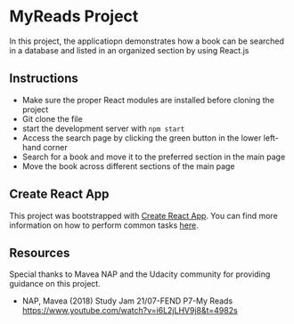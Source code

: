 # MyReads Project

In this project, the applicatiopn demonstrates how a book can be searched in a database and listed in an organized section by using React.js

## Instructions

* Make sure the proper React modules are installed before cloning the project
* Git clone the file 
* start the development server with `npm start`
* Access the search page by clicking the green button in the lower left-hand corner
* Search for a book and move it to the preferred section in the main page
* Move the book across different sections of the main page



## Create React App

This project was bootstrapped with [Create React App](https://github.com/facebookincubator/create-react-app). You can find more information on how to perform common tasks [here](https://github.com/facebookincubator/create-react-app/blob/master/packages/react-scripts/template/README.md).

## Resources

Special thanks to  Mavea NAP and the Udacity community for providing guidance on this project.

* NAP, Mavea (2018) Study Jam 21/07-FEND P7-My Reads https://www.youtube.com/watch?v=i6L2jLHV9j8&t=4982s
